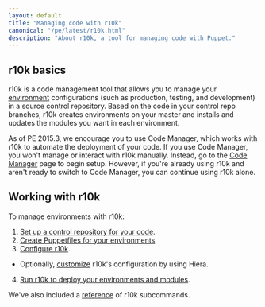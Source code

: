 ```yaml
---
layout: default
title: "Managing code with r10k"
canonical: "/pe/latest/r10k.html"
description: "About r10k, a tool for managing code with Puppet."
---
```


[direnv]: {{puppet}}/environments.html
[repo]: ./cmgmt_control_repo.html
[config]: ./r10k_config.html
[custom]: ./r10k_custom.html
[puppetfile]: ./cmgmt_puppetfile.html
[run]: ./r10k_run.html
[reference]: ./r10k_reference.html
[repo]: ./cmgmt_control_repo.html
[code_mgr]: ./code_mgr.html

## r10k basics

r10k is a code management tool that allows you to manage your [environment][direnv] configurations (such as production, testing, and development) in a source control repository. Based on the code in your control repo branches, r10k creates environments on your master and installs and updates the modules you want in each environment.

As of PE 2015.3, we encourage you to use Code Manager, which works with r10k to automate the deployment of your code. If you use Code Manager, you won't manage or interact with r10k manually. Instead, go to the [Code Manager][code_mgr] page to begin setup. However, if you're already using r10k and aren't ready to switch to Code Manager, you can continue using r10k alone.



## Working with r10k

To manage environments with r10k:

1. [Set up a control repository for your code][repo].
2. [Create Puppetfiles for your environments][puppetfile].
3. [Configure r10k][config].
  * Optionally, [customize][custom] r10k's configuration by using Hiera.
4. [Run r10k to deploy your environments and modules][run].



We've also included a [reference][reference] of r10k subcommands.
